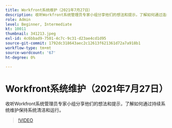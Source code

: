 ```yaml
---
title: Workfront系统维护（2021年7月27日）
description: 收听Workfront系统管理员专家小组分享他们的想法和提示，了解如何通过连续系统保持系统清洁和运行……（请用60到160个字符描述）
role: Admin
level: Beginner, Intermediate
kt: 10011
thumbnail: 341213.jpeg
exl-id: 4c6bbad9-7501-4c7c-9c31-d23ae4cd1d95
source-git-commit: 1792dc318643aec2c12613f621361d72a7a918b1
workflow-type: tm+mt
source-wordcount: '67'
ht-degree: 0%

---
```


# Workfront系统维护（2021年7月27日）

收听Workfront系统管理员专家小组分享他们的想法和提示，了解如何通过持续系统维护保持系统清洁和运行。

>[!VIDEO](https://video.tv.adobe.com/v/341213/?quality=12&learn=on)
